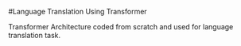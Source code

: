 #Language Translation Using Transformer

Transformer Architecture coded from scratch and used for language translation task.
